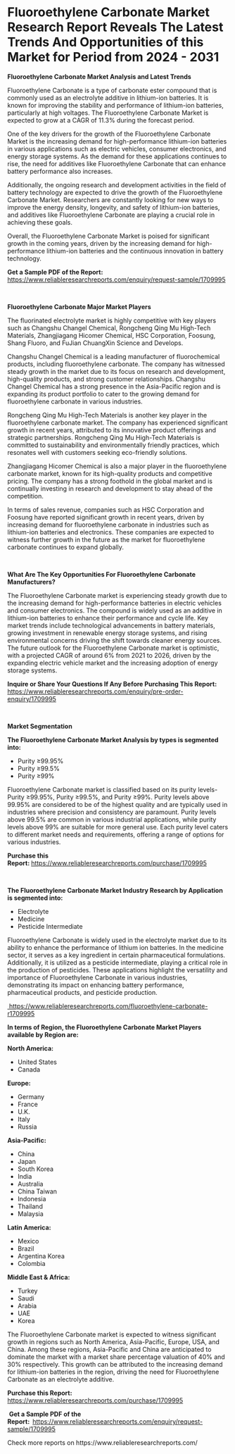 <p><h1>Fluoroethylene Carbonate Market Research Report Reveals The Latest Trends And Opportunities of this Market for Period from 2024 - 2031</h1></p><p><strong>Fluoroethylene Carbonate Market Analysis and Latest Trends</strong></p>
<p><p>Fluoroethylene Carbonate is a type of carbonate ester compound that is commonly used as an electrolyte additive in lithium-ion batteries. It is known for improving the stability and performance of lithium-ion batteries, particularly at high voltages. The Fluoroethylene Carbonate Market is expected to grow at a CAGR of 11.3% during the forecast period.</p><p>One of the key drivers for the growth of the Fluoroethylene Carbonate Market is the increasing demand for high-performance lithium-ion batteries in various applications such as electric vehicles, consumer electronics, and energy storage systems. As the demand for these applications continues to rise, the need for additives like Fluoroethylene Carbonate that can enhance battery performance also increases.</p><p>Additionally, the ongoing research and development activities in the field of battery technology are expected to drive the growth of the Fluoroethylene Carbonate Market. Researchers are constantly looking for new ways to improve the energy density, longevity, and safety of lithium-ion batteries, and additives like Fluoroethylene Carbonate are playing a crucial role in achieving these goals.</p><p>Overall, the Fluoroethylene Carbonate Market is poised for significant growth in the coming years, driven by the increasing demand for high-performance lithium-ion batteries and the continuous innovation in battery technology.</p></p>
<p><strong>Get a Sample PDF of the Report:&nbsp;</strong> <a href="https://www.reliableresearchreports.com/enquiry/request-sample/1709995">https://www.reliableresearchreports.com/enquiry/request-sample/1709995</a></p>
<p>&nbsp;</p>
<p><strong>Fluoroethylene Carbonate Major Market Players</strong></p>
<p><p>The fluorinated electrolyte market is highly competitive with key players such as Changshu Changel Chemical, Rongcheng Qing Mu High-Tech Materials, Zhangjiagang Hicomer Chemical, HSC Corporation, Foosung, Shang Fluoro, and FuJian ChuangXin Science and Develops. </p><p>Changshu Changel Chemical is a leading manufacturer of fluorochemical products, including fluoroethylene carbonate. The company has witnessed steady growth in the market due to its focus on research and development, high-quality products, and strong customer relationships. Changshu Changel Chemical has a strong presence in the Asia-Pacific region and is expanding its product portfolio to cater to the growing demand for fluoroethylene carbonate in various industries.</p><p>Rongcheng Qing Mu High-Tech Materials is another key player in the fluoroethylene carbonate market. The company has experienced significant growth in recent years, attributed to its innovative product offerings and strategic partnerships. Rongcheng Qing Mu High-Tech Materials is committed to sustainability and environmentally friendly practices, which resonates well with customers seeking eco-friendly solutions.</p><p>Zhangjiagang Hicomer Chemical is also a major player in the fluoroethylene carbonate market, known for its high-quality products and competitive pricing. The company has a strong foothold in the global market and is continually investing in research and development to stay ahead of the competition.</p><p>In terms of sales revenue, companies such as HSC Corporation and Foosung have reported significant growth in recent years, driven by increasing demand for fluoroethylene carbonate in industries such as lithium-ion batteries and electronics. These companies are expected to witness further growth in the future as the market for fluoroethylene carbonate continues to expand globally.</p></p>
<p>&nbsp;</p>
<p><strong>What Are The Key Opportunities For Fluoroethylene Carbonate Manufacturers?</strong></p>
<p><p>The Fluoroethylene Carbonate market is experiencing steady growth due to the increasing demand for high-performance batteries in electric vehicles and consumer electronics. The compound is widely used as an additive in lithium-ion batteries to enhance their performance and cycle life. Key market trends include technological advancements in battery materials, growing investment in renewable energy storage systems, and rising environmental concerns driving the shift towards cleaner energy sources. The future outlook for the Fluoroethylene Carbonate market is optimistic, with a projected CAGR of around 6% from 2021 to 2026, driven by the expanding electric vehicle market and the increasing adoption of energy storage systems.</p></p>
<p><strong>Inquire or Share Your Questions If Any Before Purchasing This Report:</strong> <a href="https://www.reliableresearchreports.com/enquiry/pre-order-enquiry/1709995">https://www.reliableresearchreports.com/enquiry/pre-order-enquiry/1709995</a></p>
<p>&nbsp;</p>
<p><strong>Market Segmentation</strong></p>
<p><strong>The Fluoroethylene Carbonate Market Analysis by types is segmented into:</strong></p>
<p><ul><li>Purity ≥99.95%</li><li>Purity ≥99.5%</li><li>Purity ≥99%</li></ul></p>
<p><p>Fluoroethylene Carbonate market is classified based on its purity levels- Purity ≥99.95%, Purity ≥99.5%, and Purity ≥99%. Purity levels above 99.95% are considered to be of the highest quality and are typically used in industries where precision and consistency are paramount. Purity levels above 99.5% are common in various industrial applications, while purity levels above 99% are suitable for more general use. Each purity level caters to different market needs and requirements, offering a range of options for various industries.</p></p>
<p><strong>Purchase this Report:&nbsp;</strong><a href="https://www.reliableresearchreports.com/purchase/1709995">https://www.reliableresearchreports.com/purchase/1709995</a></p>
<p>&nbsp;</p>
<p><strong>The Fluoroethylene Carbonate Market Industry Research by Application is segmented into:</strong></p>
<p><ul><li>Electrolyte</li><li>Medicine</li><li>Pesticide Intermediate</li></ul></p>
<p><p>Fluoroethylene Carbonate is widely used in the electrolyte market due to its ability to enhance the performance of lithium ion batteries. In the medicine sector, it serves as a key ingredient in certain pharmaceutical formulations. Additionally, it is utilized as a pesticide intermediate, playing a critical role in the production of pesticides. These applications highlight the versatility and importance of Fluoroethylene Carbonate in various industries, demonstrating its impact on enhancing battery performance, pharmaceutical products, and pesticide production.</p></p>
<p><a href="https://www.reliableresearchreports.com/fluoroethylene-carbonate-r1709995">&nbsp;https://www.reliableresearchreports.com/fluoroethylene-carbonate-r1709995</a></p>
<p><strong>In terms of Region, the Fluoroethylene Carbonate Market Players available by Region are:</strong></p>
<p>
    <p> <strong> North America: </strong>
        <ul>
            <li>United States</li>
            <li>Canada</li>
        </ul>
        </p> 
    <p> <strong> Europe: </strong>
        <ul>
            <li>Germany</li>
            <li>France</li>
            <li>U.K.</li>
            <li>Italy</li>
            <li>Russia</li>
        </ul>
        </p> 
    <p> <strong> Asia-Pacific: </strong>
        <ul>
            <li>China</li>
            <li>Japan</li>
            <li>South Korea</li>
            <li>India</li>
            <li>Australia</li>
            <li>China Taiwan</li>
            <li>Indonesia</li>
            <li>Thailand</li>
            <li>Malaysia</li>
        </ul>
        </p> 
    <p> <strong> Latin America: </strong>
        <ul>
            <li>Mexico</li>
            <li>Brazil</li>
            <li>Argentina Korea</li>
            <li>Colombia</li>
        </ul>
        </p> 
    <p> <strong> Middle East & Africa: </strong>
        <ul>
            <li>Turkey</li>
            <li>Saudi</li>
            <li>Arabia</li>
            <li>UAE</li>
            <li>Korea</li>
        </ul>
    </p>
    </p>
<p><p>The Fluoroethylene Carbonate market is expected to witness significant growth in regions such as North America, Asia-Pacific, Europe, USA, and China. Among these regions, Asia-Pacific and China are anticipated to dominate the market with a market share percentage valuation of 40% and 30% respectively. This growth can be attributed to the increasing demand for lithium-ion batteries in the region, driving the need for Fluoroethylene Carbonate as an electrolyte additive.</p></p>
<p><strong>Purchase this Report: </strong><a href="https://www.reliableresearchreports.com/purchase/1709995">https://www.reliableresearchreports.com/purchase/1709995</a></p>
<p>&nbsp;<strong>Get a Sample PDF of the Report:&nbsp;&nbsp;</strong><a href="https://www.reliableresearchreports.com/enquiry/request-sample/1709995">https://www.reliableresearchreports.com/enquiry/request-sample/1709995</a></p>
<p><strong></strong></p>
<p>Check more reports on https://www.reliableresearchreports.com/</p>